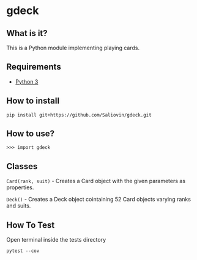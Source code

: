 # gdeck

## What is it?
This is a Python module implementing playing cards.

## Requirements
- [Python 3](https://www.python.org/downloads/)

## How to install
```
pip install git+https://github.com/Saliovin/gdeck.git
```
## How to use?
```
>>> import gdeck
```
## Classes

```Card(rank, suit)``` - Creates a Card object with the given parameters as properties.

```Deck()``` - Creates a Deck object cointaining 52 Card objects varying ranks and suits.

## How To Test
Open terminal inside the tests directory
```
pytest --cov
```
